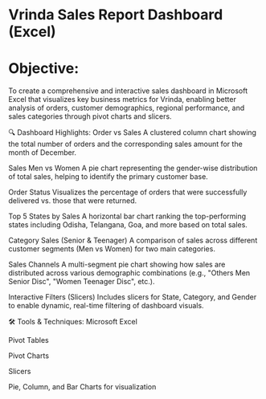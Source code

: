 # Vrinda Sales Report Dashboard (Excel)

# Objective:
To create a comprehensive and interactive sales dashboard in Microsoft Excel that visualizes key business metrics for Vrinda, enabling better analysis of orders, customer demographics, regional performance, and sales categories through pivot charts and slicers.

🔍 Dashboard Highlights:
Order vs Sales
A clustered column chart showing the total number of orders and the corresponding sales amount for the month of December.

Sales Men vs Women
A pie chart representing the gender-wise distribution of total sales, helping to identify the primary customer base.

Order Status
Visualizes the percentage of orders that were successfully delivered vs. those that were returned.

Top 5 States by Sales
A horizontal bar chart ranking the top-performing states including Odisha, Telangana, Goa, and more based on total sales.

Category Sales (Senior & Teenager)
A comparison of sales across different customer segments (Men vs Women) for two main categories.

Sales Channels
A multi-segment pie chart showing how sales are distributed across various demographic combinations (e.g., "Others Men Senior Disc", "Women Teenager Disc", etc.).

Interactive Filters (Slicers)
Includes slicers for State, Category, and Gender to enable dynamic, real-time filtering of dashboard visuals.

🛠 Tools & Techniques:
Microsoft Excel

Pivot Tables

Pivot Charts

Slicers

Pie, Column, and Bar Charts for visualization
